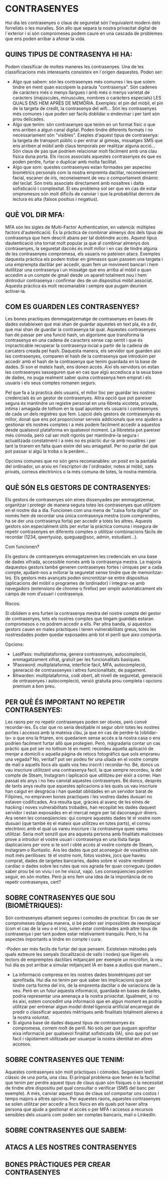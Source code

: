 # CONTRASENYES

Hui dia les contrasenyes o claus de seguretat són l'equivalent modern dels forrellats o les muralles. Són allo que separa la nostra privacitat digital de l`exterior i si són compromeses podem caure en una cascada de problemes que ens poden arribar a afonar la vida.

## QUINS TIPUS DE CONTRASENYA HI HA:

Podem classificar de moltes maneres les contrasenyes. Una de les classificacions més interesants consisteix en l´origen daquestes. Poden ser:

- Algo que sabem: són les contrasenyes més comunes i les que solem tindre en ment quan escolpem la paraula "contrasenya". Són cadenes de caràcters més o menys llargues i amb més o menys varietat de caràcters (majúscules, minuscules, nombres o caràcters especials) LES QUALS ENS HEM APRÉS DE MEMÒRIA. Exemples: el pin del mòbil, el pin de la targeta de credit, la contrasenya del wifi... Són les contrasenyes més comunes i que poden ser facils doblidar o endevinar i per tant són prou delicades.
- Algo que tenim: són contrasenyes que tenim en un format físic o que ens arriben a algun canal digital. Poden tindre diferents formats i no necessariament són "visibles". Exeples d'aquest tipus de contrasenya: la targeta de transport públic o per entrar al gimnàs, missatges SMS que ens arriben al mòbil amb claus temporals per realitzar alguna acció... Són claus de pas que podriem relacionar molt fàcilment amb una clau física duna porta. Els riscos associats aquestes contrasenyes és que es poden perdre, furtar o duplicar amb molta facilitat. 
- Algo que som: questes contrasenyes estan formades per aspectes biomètrics personals com la nostra empremta dactilar, reconeixement facial, escaner de iris, reconeixement de veu o comportament dinàmic del teclat. Són trets associats directament amb nosaltres i dalta sofisticació i complexitat. El seu problema sol ser que en cas de estar ompromesos són molt dificils de canviar i que la probabilitat derrors de lectura és alta (falsos positius i negatius).


## QUÈ VOL DIR MFA:

MFA són les sigles de Multi-Factor Authentication, en valencià: múltiples factors d'autenticació. És la pràctica de combinar almenys dos dels tipus de contrasenya que hem descrit abans per tal dobtindre accés. Aquest tipus dautenticació sha tornat molt popular ja que al combinar almenys dos contrasenyes, la seguretat daccés és molt millor i en cas de tindre alguna de les contrasenyes compromesa, els usuaris no pateixen atacs. Exemples daquesta pràctica els podem trobar en gimnasos quan passem una targeta i una emprempta dactilar per accedir, quan fem un moviment bancari i hem dutilitzar una contrasenya i un missatge que ens arriba al mòbil o quan accedim a un compte de gmail desde un aparell totalment nou i hem dintroduir contrasenya i confirmar des de un dispositius mòbil associat. Aquesta pràctica és molt recomanable i sempre que pugam deuriem activar-la. 

## COM ES GUARDEN LES CONTRASENYES?

Les bones practiques demmagatzematge de contrasenyes en bases de dades estableixen que mai shan de guardar aquestes en text pla, és a dir, que mai shan de guardar la contrasenya tal qual. Aquestes contrasenyes han de passar per una funció hash, un algorisme que transforma la contrasenya en una cadena de caracters sense cap sentit i que és impracticable recuperar la contrasenya incial a partir de la cadena de carcaters creada pel hash. Daquesta manera, els servidor que guarden aixi les contrasenyes, comparen el hash de la contrasenya que introduim per accedir amb el hash de la contrasenya que tenim guardada en la base de dades. Si son el mateix hash, ens donen accés. Així els servidors on estan les contrasenyes sasseguren que en cas que algú accedisca a la seua base de dades, no puga realment saber quina contrasenya hem emprat i els usuaris i els seus comptes romanen segurs. 

Pel que fa a la practica dels usuaris, el millor lloc per guardar les nostres credencials és un gestor de contrasenyes. Altra opció que pot pareixer segura és mantindre un registre personal en una llibreta xicoteta, privada, intima i amagada de tothom en la qual apuntem els usuaris i contrasenyes de cada un dels registres que fem. Lopció dels gestors de contrasenyes és millor, donat que ens pot proporcionar serveis addicionals que ens ajuden a gestionar els nostres comptes i a més podem facilment accedir a aquestos desde qualsevol plataforma en qualsevol moment. La llibreteta pot pareixer més cómoda, però cal ser molt rigorós per mantindre-la segura i actualitzada constatment i a més no és pràctic dur-la amb nosaltres i per tant la tirarem en falta quan eixim del seu amagatall. Per no parlar del que pot passar si algú la troba o la perdem...

Opcions comunes que no són gens recomanables: un posit en la pantalla del ordinador, un arxiu en l'escriptori de l`ordinador, notes al mòbil, xats privats, correus electrònics o la més comuna de totes, la nostra memòria. 

## QUÈ SÓN ELS GESTORS DE CONTRASENYES:
Els gestors de contrasenyes són eines dissenyades per emmagatzemar, organitzar i protegir de manera segura totes les contrasenyes que utilitzem en el nostre dia a dia. Funcionen com una mena de "caixa forta digital" on només hem de recordar una única contrasenya mestra (com comprendreu, ha se der una contrasenya forta) per accedir a totes les altres. Aquests gestors són especialment útils per evitar la pràctica comuna i insegura de repetir contrasenyes en diferents comptes o utilitzar combinacions fàcils de recordar (1234, qwertyuiop, queguap@soc, admin, estudiant...). 

Com funcionen? 

Els gestors de contrasenyes emmagatzemen les credencials en una base de dades xifrada, accessible només amb la contrasenya mestra. La majoria daquestos gestors també generen contrasenyes fortes i úniques per a cada compte, ajudant-nos a millorar la seguretat sense tindre que de memoritzar-les. Els gestors més avançats poden sincronitzar-se entre dispositius (aplicacions del mòbil o programes de lordinador) i integrar-se amb navegadors (extensions de chrome o firefox) per omplir automàticament els camps de nom d’usuari i contrasenya.

Riscos:

Si oblidem o ens furten la contrasenya mestra del nostre compte del gestor de contrasenyes, tots els nostres comptes que tingam guardats estaran compromesos o no podrem accedir a ells. Per altra banda, si aquestos gestors cauen en males pràctiques i tenen vulnerabilitats greus, totes les nostresdades poden quedar exposades amb tot el perill que aixo comporta. 

Opcions:
- LastPass: multiplataforma, genera contrasenyes, autocompleció, emmagatzament xifrat, gratuït per les funcionalitats basiques.
- 1Password: multiplataforma, interficie fàcil, MFA, autocompleció, generació de contrassenyes i altres funcionalitats, de pagament.
- Bitwarden: multiplataforma, codi obert, alt nivell de seguretat, generació de ontrasenyes i autocompleció, versió gratuita prou completa i opcions premium a bon preu.

## PER QUÈ ÉS IMPORTANT NO REPETIR CONTRASENYES:

Les raons per no repetir contrasenyes poden ser obvies, però convé recordar-les. És clar que no seria desitjable ni segur obrir totes les nostres portes i accesos amb la mateixa clau, ja que en cas de perdre-la )oblidar-la= o que ens la frtaren, ens quedariem sense accés a la nostra casa o ens podrien facilment furtar allò que protegien. Però, màgradaria contar un cas pràctic que pot ser no tothom té en ment: recordeu aquella aplicació de menjar a domicili o aquella pàgina de retocs fotogràfics que sols emprareu una vegada? No, veritat? pot ser podeu fer una ullada en el vostre compte de mail a aquells llocs als quals vos heu inscrit i recordar-ho. Bé, doncs us vau inscriure utilitzant una contrasenya facil, la que sempre recordeu, la del compte de Steam, Instagram i laplicació que utilitzeu per eixir a correr. Han passat els anys i no heu canviat aquestes contrasenyes. Bé doncs, després de tants anys reulta que aquestes aplicacions a les quals us vau inscriure han caigut en desgràcia i han quedat oblidades en un servidor barat de Filipines, no empraven bones practiques i les vostres dades dusuari no estaven codificades. Ara resulta que, gràcies al avanç de les eines de hacking i noves vulnerabilitats trobades, han recopilat les dades daquest servidor i estan exposades en el mercat negre per tal daconseguir diners. Ara venen les conseqüencies: qui compre aquestes dades té el vostre nom dusuari (que també és el mateix que utilitzeu en totes parts), el correu electrònic amb el qual us vareu inscriure i la contrasenya quee vareu utilitzar. Seria molt senzill que ara aquesta persona amb finalitats malicioses prove a introduir el vostre usuari i contrasenya en una llista llarga daplicacions per vore si te sort i obté accés al vostre compte de Steam, Instagram o Runtastic. Ara les dades que pot aconseguir de vosaltres són molt més perilloses: té el vostre nom, fotos vostres, jocs que havieu comprat, dades de targetes bancaries, dades sobre el vostre rendiment cardíac o dades sobre les rutes que vos agrada fer quan corregueu (poden saber prou bé on viviu i on he viscut, vaja). Les conseqüencies podrien seguir, en són moltes. Però ja ens fem una idea de la importància de no repetir contrasenyes, cert?

## SOBRE CONTRASENYES QUE SOU (BIOMÈTRIQUES):
Són contrasenyes altament segures i comodes de practicar. En cas de ser compromeses dalguna manera, si bé poden ser impossibles de reemplaçar (com el cas de la veu o el iris), solen estar combinades amb altre tipus de contrasenya i per tant podem estar relativament tranquils. Però, hi ha aspectes importants a tindre en compte i cura:

-Poden ser més facils de furtar del que pensem. Existeixen mètodes pels quals extreure les senyals (localització de valls i nodes) que lligen els lectors de empremptes dactilars mitjançant per exemple un micròfon, la veu hui dia es pot arribar a simular mitjançant IA en base a audios que manem...
- La informació compresa en les nostres dades biomètriques pot ser aprofitada. Hui dia no tenim per què saber les implicacions que pot tindre certa forma del iris, de la empremta dactilar o de variacions de la veu. Però en un futur aquesta informació, guardada en bases de dades, podria representar una amenaça a la nostra privacitat. Igualment, si no és així, estem concedint una informació que en algun moment es podria utilitzar per entrenar algun model dintel·ligencia artificial encarregat de predir o classificar aquestes mètriques amb finalitats totalment alienes a la nostra voluntat.
- Si alguna base de dades daquest tipus de contrasenyes és compromesa, correm molt de perill. No sols per que puguen aprofitar eixa informació per qualsevol finalitat sofisticada (IA), sino que pot ser facil i ràpidament utilitzada per usuarpar la nostra identitat en altres accesos.

## SOBRE CONTRASENYES QUE TENIM:

Aquestes contrasenyes són molt pràctiques i còmodes. Segueixen lestil clàssic de una porta, una clau. El prinipal problema que tenen és la facilitat que tenim per perdre aquest tipus de claus quan són físiques o la necessitat de tindre altre dispositiu pel qual consultar o verificar (SMS del banc per exemple). A més, canviar aquest tipus de claus sol comportar uns costos i temps majors a altres opcions. Per aquestes raons, aquestes contrasenyes se solen utilitzar per accedir a llocs físics en els quals pot haver altra persona que ajude a gestionar el accés o per MFA i accesos a recursos sensibles dels usuaris com poden ser comptes bancaris, mail o LinkedIn. 

## SOBRE CONTRASENYES QUE SABEM:



## ATACS A LES NOSTRES CONTRASENYES

## BONES PRÀCTIQUES PER CREAR CONTRASENYES

